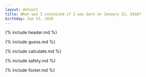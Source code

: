 ```yaml
---
layout: default
title: When was I conceived if I was born on January 23, 1910?
birthday: Jan 23, 1910
---
```


{% include header.md %}

{% include guess.md %}

{% include calculate.md %}

{% include safety.md %}

{% include footer.md %}



